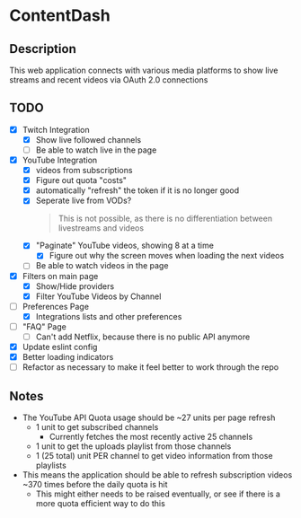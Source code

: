 # ContentDash

## Description

This web application connects with various media platforms to show live streams and recent videos via OAuth 2.0 connections

## TODO

- [x] Twitch Integration
  - [x] Show live followed channels
  - [ ] Be able to watch live in the page
- [x] YouTube Integration
  - [x] videos from subscriptions
  - [x] Figure out quota "costs"
  - [x] automatically "refresh" the token if it is no longer good
  - [x] Seperate live from VODs?
    > This is not possible, as there is no differentiation between livestreams and videos
  - [x] "Paginate" YouTube videos, showing 8 at a time
    - [x] Figure out why the screen moves when loading the next videos
  - [ ] Be able to watch videos in the page
- [x] Filters on main page
  - [x] Show/Hide providers
  - [x] Filter YouTube Videos by Channel
- [ ] Preferences Page
  - [x] Integrations lists and other preferences
- [ ] "FAQ" Page
  - [ ] Can't add Netflix, because there is no public API anymore
- [x] Update eslint config
- [x] Better loading indicators
- [ ] Refactor as necessary to make it feel better to work through the repo

## Notes

- The YouTube API Quota usage should be ~27 units per page refresh
  - 1 unit to get subscribed channels
    - Currently fetches the most recently active 25 channels
  - 1 unit to get the uploads playlist from those channels
  - 1 (25 total) unit PER channel to get video information from those playlists
- This means the application should be able to refresh subscription videos ~370 times before the daily quota is hit
  - This might either needs to be raised eventually, or see if there is a more quota efficient way to do this
